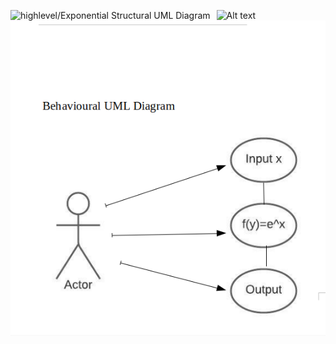 <img src="highlevel/Exponential Structural UML Diagram.png"
     alt="highlevel/Exponential Structural UML Diagram"
     style="float: left; margin-right: 10px;" />
     
  <img src="Exponential Behavioural UML Diagram.png"
     alt="Exponential Behavioural UML Diagram"
     style="float: left; margin-right: 10px;" />   


<img title="highlevel/Exponential Structural UML Diagram" alt="Alt text" src="/highlevel/highlevel/Exponential Structural UML Diagram.png">
